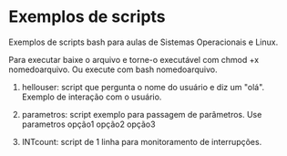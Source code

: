 # Exemplos de scripts
Exemplos de scripts bash para aulas de Sistemas Operacionais e Linux.

Para executar baixe o arquivo e torne-o executável com chmod +x nomedoarquivo. Ou execute com bash nomedoarquivo.

1. hellouser: script que pergunta o nome do usuário e diz um "olá". Exemplo de interação com o usuário.

2. parametros: script exemplo para passagem de parâmetros. Use parametros opção1 opção2 opção3

3. INTcount: script de 1 linha para monitoramento de interrupções.
